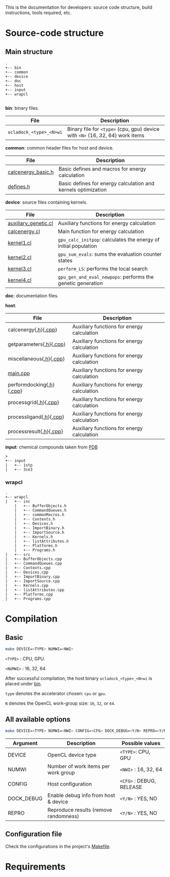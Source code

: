This is the documentation for developers: source code structure, build instructions, tools required, etc.

# Source-code structure

## Main structure
```
.
+-- bin
+-- common
+-- device
+-- doc
+-- host
+-- input
+-- wrapcl


```

**bin**: binary files.

| File                     | Description                                                                   |
|--------------------------|-------------------------------------------------------------------------------|
| `ocladock_<type>_<N>wi`  | Binary file for `<type>` (cpu, gpu) device with `<N>` (16, 32, 64) work items |


**common**: common header files for host and device.

| File                | Description                                                                       |
|---------------------|-----------------------------------------------------------------------------------|
| [calcenergy_basic.h](common/calcenergy_basic.h)  | Basic defines and macros for energy calculation      |
| [defines.h](common/defines.h)           | Basic defines for energy calculation and kernels optimization |


**device**: source files containing kernels.

| File                 | Description                                                                   |
|----------------------|-------------------------------------------------------------------------------|
| [auxiliary_genetic.cl](device/auxiliary_genetic.cl) | Auxiliary functions for energy calculation     |
| [calcenergy.cl](device/calcenergy.cl)   | Main function for energy calculation                       |
| [kernel1.cl](device/kernel1.cl) | `gpu_calc_initpop`: calculates the energy of initial population    |
| [kernel2.cl](device/kernel2.cl) | `gpu_sum_evals`: sums the evaluation counter states                |
| [kernel3.cl](device/kernel3.cl) | `perform_LS`: performs the local search                            |
| [kernel4.cl](device/kernel4.cl) | `gpu_gen_and_eval_newpops`: performs the genetic generation        |

**doc**: documentation files.

**host**:

| File                 | Description                                                                   |
|----------------------|-------------------------------------------------------------------------------|
| calcenergy{[.h](host/inc/calcenergy.h)}{[.cpp](host/src/calcenergy.cpp)} | Auxiliary functions for energy calculation     |
| getparameters{[.h](host/inc/getparameters.h)}{[.cpp](host/src/getparameters.cpp)}| Auxiliary functions for energy calculation     |
| miscellaneous{[.h](host/inc/miscellaneous.h)}{[.cpp](host/src/miscellaneous.cpp)} | Auxiliary functions for energy calculation     |
| [main.cpp](host/src/main.cpp) | Auxiliary functions for energy calculation     |
| performdocking{[.h](host/inc/performdocking.h)}{[.cpp](host/src/performdocking.cpp)} | Auxiliary functions for energy calculation     |
| processgrid{[.h](host/inc/processgrid.h)}{[.cpp](host/src/processgrid.cpp)} | Auxiliary functions for energy calculation     |
| processligand{[.h](host/inc/processligand.h)}{[.cpp](host/src/processligand.cpp)} | Auxiliary functions for energy calculation     |
| processresult{[.h](host/inc/processresult.h)}{[.cpp](host/src/processresult.cpp)} | Auxiliary functions for energy calculation     |

**input**: chemical compounds taken from [PDB](http://www.rcsb.org/pdb/home/home.do)

```
>
+-- input
|   +-- 1stp
|   +-- 3ce3
```


### wrapcl

```
.
+-- wrapcl
|   +-- inc
    |   +-- BufferObjects.h
    |   +-- CommandQueues.h
    |   +-- commonMacros.h
    |   +-- Contexts.h
    |   +-- Devices.h
    |   +-- ImportBinary.h
    |   +-- ImportSource.h
    |   +-- Kernels.h
    |   +-- listAttributes.h
    |   +-- Platforms.h
    |   +-- Programs.h
|   +-- src
|   +-- BufferObjects.cpp
|   +-- CommandQueues.cpp
|   +-- Contexts.cpp
|   +-- Devices.cpp
|   +-- ImportBinary.cpp
|   +-- ImportSource.cpp
|   +-- Kernels.cpp
|   +-- listAttributes.cpp
|   +-- Platforms.cpp
|   +-- Programs.cpp
```

# Compilation

## Basic
```zsh
make DEVICE=<TYPE> NUMWI=<NWI>
```
`<TYPE>` : CPU, GPU.

`<NUMWI>` : 16, 32, 64

After successful compilation, the host binary `ocladock_<type>_<N>wi` is placed under [bin](./bin).

`type` denotes the accelerator chosen: `cpu` or `gpu`.

`N` denotes the OpenCL work-group size: `16`, `32`, or `64`.

## All available options
```zsh
make DEVICE=<TYPE> NUMWI=<NWI> CONFIG=<CFG> DOCK_DEBUG=<Y/N> REPRO=<Y/N>
```
| Argument    | Description                           | Possible values          |
|-------------|---------------------------------------|--------------------------|
| DEVICE      | OpenCL device type                    | `<TYPE>`: CPU, GPU       |
| NUMWI       | Number of work items per work group   | `<NWI>` : 16, 32, 64     |
| CONFIG      | Host configuration                    | `<CFG>` : DEBUG, RELEASE |
| DOCK_DEBUG  | Enable debug info from host & device  | `<Y/N>` : YES, NO        |
| REPRO       | Reproduce results (remove randomness) | `<Y/N>` : YES, NO        |

## Configuration file
Check the configurations in the project's [Makefile](../Makefile).

# Requirements
